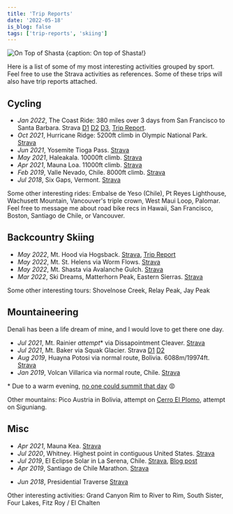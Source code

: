 ```yaml
---
title: 'Trip Reports'
date: '2022-05-18'
is_blog: false
tags: ['trip-reports', 'skiing']
---
```


![On Top of Shasta {caption: On top of Shasta!}](https://lh3.googleusercontent.com/ZP5kbs7vkubyZEYaBKSSHDOug01rsVJwHJ8fLjYywrk7hINl0SYcldNOyKNcByns01xw5zdqcmKjzVk_isGDaWTGdP_blAkoZ0hKqxtaIo6Yk64SDpnGwF57CKg1OTOw7zRZ6WXWOIpTJjc9Rlj0VZXi2B5K7F6_BpjQVAYpAlKh4chCryN8Cb_ALAWw4XNxTfzIQarS3kp7v5vym0ExuLHZqgtoZ1yfieeVS10t3TsZn3U5rJidudUjniMcD56g1CYk3eNyhkn5jvxXwNWlrZMt1Q9sE4P8_Jw5iiqLtBvgil-P17Zq2k7r7ge8CSvsVz6AmZnSYwP-Ef5VC_BtFLE8Kjgqnuh0mhmKJ_xKEoJ8_q1XAWPvrgaAdKA9gFfZXPkGOfGc-4j5UvWwOEHuP9_EhAWCm_oZbL5lupZeFUWvh0DrfOxwmabUcqOaCZd1aWc9ifd5BekvaljINGeftd4isVGuW_gaC37eU7vSGaTCD3jLdNoGTZgKJoGasZTeNkVlXwKxJvpZWqH1R1JUo5A-mgtFCEtCZLC0FFTn5s83ZTf9vouTYQFMYxfpGwc53LHCz2mITWzLcZhgZQIKcA3ovn5NfrOzaarCwCE4kEgQ4ZIPAtEHFMd59L8icWsuaJk5-1bZWsO2tGFanY-6KCsE_hSCexJ_pwpgP0OBOhdt09L0IZWtidHdw8Lwpd1LNmTke-t9PwGsJ_A_pWE40ab0aezqmxSpYmb5HndzVHgB409XSITJ8V92Njscza9X7CShJ_ITSw0lILG6ULqTWAsHUs3wvnbTfRAK=w1226-h919-no)

Here is a list of some of my most interesting activities grouped by sport. Feel free to use the Strava activities as references. Some of these trips will also have trip reports attached.

## Cycling

- *Jan 2022*, The Coast Ride: 380 miles over 3 days from San Francisco to Santa Barbara. Strava [D1](https://www.strava.com/activities/6530083722) [D2](https://www.strava.com/activities/6535905314) [D3](https://www.strava.com/activities/6540755937), [Trip Report](/posts/coast-ride).
- *Oct 2021*, Hurricane Ridge: 5200ft climb in Olympic National Park. [Strava](https://www.strava.com/activities/6062839766)
- *Jun 2021*, Yosemite Tioga Pass. [Strava](https://www.strava.com/activities/5420609790)
- *May 2021*, Haleakala. 10000ft climb. [Strava](https://www.strava.com/activities/5265697501)
- *Apr 2021*, Mauna Loa. 11000ft climb. [Strava](https://www.strava.com/activities/5187091117)
- *Feb 2019*, Valle Nevado, Chile. 8000ft climb. [Strava](https://www.strava.com/activities/2137462481)
- *Jul 2018*, Six Gaps, Vermont. [Strava](https://www.strava.com/activities/1672779754)

Some other interesting rides: Embalse de Yeso (Chile), Pt Reyes Lighthouse, Wachusett Mountain, Vancouver's triple crown, West Maui Loop, Palomar. Feel free to message me about road bike recs in Hawaii, San Francisco, Boston, Santiago de Chile, or Vancouver.

## Backcountry Skiing

- *May 2022*, Mt. Hood via Hogsback. [Strava](https://www.strava.com/activities/7154437159), [Trip Report](/posts/mt-hood)
- *May 2022*, Mt. St. Helens via Worm Flows. [Strava](https://www.strava.com/activities/7128048861)
- *May 2022*, Mt. Shasta via Avalanche Gulch. [Strava](https://www.strava.com/activities/7089678730)
- *Mar 2022*, Ski Dreams, Matterhorn Peak, Eastern Sierras. [Strava](https://www.strava.com/activities/6888575332)

Some other interesting tours: Shovelnose Creek, Relay Peak, Jay Peak

## Mountaineering

Denali has been a life dream of mine, and I would love to get there one day.

- *Jul 2021*, Mt. Rainier *attempt*\* via Dissapointment Cleaver. [Strava](https://www.strava.com/activities/5718814309)
- *Jul 2021*, Mt. Baker via Squak Glacier. Strava [D1](https://www.strava.com/activities/5701980073) [D2](https://www.strava.com/activities/5702007416)
- *Aug 2019*, Huayna Potosi via normal route, Bolivia. 6088m/19974ft. [Strava](https://www.strava.com/activities/2651542902)
- *Jan 2019*, Volcan Villarica via normal route, Chile. [Strava](https://www.strava.com/activities/2094305696)

\* Due to a warm evening, [no one could summit that day](https://mountrainierclimbing.blogspot.com/2021/07/dc-route-update-731.html) 😡

Other mountains: Pico Austria in Bolivia, attempt on [Cerro El Plomo](/posts/el-plomo), attempt on Siguniang.

## Misc

- *Apr 2021*, Mauna Kea. [Strava](https://www.strava.com/activities/5112187456)
- *Jul 2020*, Whitney. Highest point in contiguous United States. [Strava](https://www.strava.com/activities/3824802590)
- *Jul 2019*, El Eclipse Solar in La Serena, Chile. [Strava](https://www.strava.com/activities/2500805413), [Blog post](/posts/eclipse)
- *Apr 2019*, Santiago de Chile Marathon. [Strava](https://www.strava.com/activities/2272665421/overview)
<!-- - *Sep 2018*, Beer Mile [Strava](https://www.strava.com/activities/1831378428/) -->
- *Jun 2018*, Presidential Traverse [Strava](https://www.strava.com/activities/1645306066)

Other interesting activities: Grand Canyon Rim to River to Rim, South Sister, Four Lakes, Fitz Roy / El Chalten